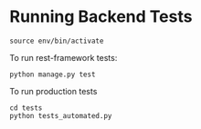 # Running Backend Tests

```
source env/bin/activate
```

To run rest-framework tests:

```
python manage.py test
```

To run production tests

```
cd tests
python tests_automated.py
```
